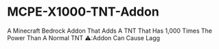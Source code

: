 # MCPE-X1000-TNT-Addon
A Minecraft Bedrock Addon That Adds A TNT That Has 1,000 Times The Power Than A Normal TNT
⚠️:Addon Can Cause Lagg
